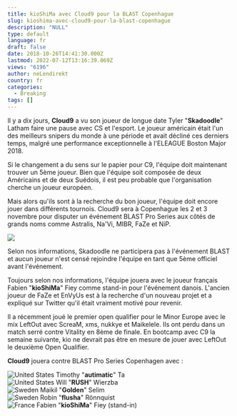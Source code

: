```yaml
---
title: kioShiMa avec Cloud9 pour la BLAST Copenhague
slug: kioshima-avec-cloud9-pour-la-blast-copenhague
description: "NULL"
type: default
language: fr
draft: false
date: 2018-10-26T14:41:30.000Z
lastmod: 2022-07-12T13:16:39.069Z
views: "6196"
author: neLendirekt
country: fr
categories:
  - Breaking
tags: []
---
```

Il y a dix jours, **Cloud9** a vu son joueur de longue date Tyler "**Skadoodle**" Latham faire une pause avec CS et l'esport. Le joueur américain était l'un des meilleurs snipers du monde à une période et avait décliné ces derniers temps, malgré une performance exceptionnelle à l'ELEAGUE Boston Major 2018.

Si le changement a du sens sur le papier pour C9, l'équipe doit maintenant trouver un 5ème joueur. Bien que l'équipe soit composée de deux Américains et de deux Suédois, il est peu probable que l'organisation cherche un joueur européen.

Mais alors qu'ils sont à la recherche du bon joueur, l'équipe doit encore jouer dans différents tournois. Cloud9 sera à Copenhague les 2 et 3 novembre pour disputer un événement BLAST Pro Series aux côtés de grands noms comme Astralis, Na'Vi, MIBR, FaZe et NiP.

![](//picture/5a1f682579fae/pic.jpg)

Selon nos informations, Skadoodle ne participera pas à l'événement BLAST et aucun joueur n'est censé rejoindre l'équipe en tant que 5ème officiel avant l'événement.

Toujours selon nos informations, l'équipe jouera avec le joueur français Fabien "**kioShiMa**" Fiey comme stand-in pour l'événement danois. L'ancien joueur de FaZe et EnVyUs est à la recherche d'un nouveau projet et a expliqué sur Twitter qu'il était vraiment motivé pour revenir.

Il a récemment joué le premier open qualifier pour le Minor Europe avec le mix LeftOut avec ScreaM, xms, nukkye et Maikelele. Ils ont perdu dans un match serré contre Vitality en 8ème de finale. En bootcamp avec C9 la semaine suivante, kio ne devrait pas être en mesure de jouer avec LeftOut le deuxième Open Qualifier.

**Cloud9** jouera contre BLAST Pro Series Copenhagen avec :

![United States](/images/countries/us.svg)⁠ Timothy "**autimatic**" Ta  
![United States](/images/countries/us.svg)⁠ Will "**RUSH**" Wierzba  
![Sweden](/images/countries/se.svg)⁠ Maikil "**Golden**" Selim  
![Sweden](/images/countries/se.svg)⁠ Robin "**flusha**" Rönnquist  
![France](/images/countries/fr.svg)⁠ Fabien "**kioShiMa**" Fiey (stand-in)
